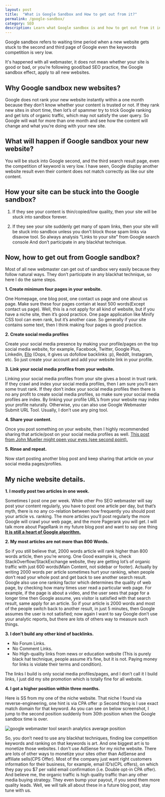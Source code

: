 ```yaml
---
layout: post
title:  "What is Google Sandbox and How to get out from it?"
permalink: /google-sandbox/
category: SEO
description: Learn what Google sandbox is and how to get out from it in a very short time.
---
```

Google sandbox refers to waiting time period when a new website gets stuck to the second and third page of Google even the keywords competition is very low.

It's happened with all webmaster, it does not mean whether your site is good or bad, or you’re following good/bad SEO practice, the Google sandbox effect, apply to all new websites.

## Why Google sandbox new websites? ##
Google does not rank your new website instantly within a one month because they don’t know whether your content is trusted or not. If they rank new sites in short time, then lot’s of spammer try to trick Google ranking and get lots of organic traffic, which may not satisfy the user query. So Google will wait for more than one month and see how the content will change and what you’re doing with your new site.

## What will happen if Google sandbox your new website? ##
You will be stuck into Google second, and the third search result page, even the competition of keyword is very low. I have seen, Google display another website result even their content does not match correctly as like our site content.

## How your site can be stuck into the Google sandbox? ##
1. If they see your content is thin/copied/low quality, then your site will be stuck into sandbox forever.

2. If they see your site suddenly get many of spam links, then your site will be stuck into sandbox unless you don’t block those spam links via disavow tool. So always analysis “Links to your site” from Google search console And don’t participate in any blackhat technique.

## Now, how to get out from Google sandbox? ##
Most of all new webmaster can get out of sandbox very easily because they follow natural ways. They don’t participate in any blackhat technique, so here I do the same steps.

**1. Create minimum four pages in your website.**

One Homepage, one blog post, one contact us page and one about us page. Make sure these four pages contain at least 500 words(Except contact us page). Well, this is a not apply for all kind of website, but if you have a niche site, then it’s good practice. One page application like Minify CSS tool can even rank, but it’s another case. So generally if your site contains some text, then I think making four pages is good practice.

**2. Create social media profiles**

Create your social media presence by making your profile/pages on the top social media website, for example, Facebook, Twitter, Google Plus, Linkedin, <a href="https://ello.co/" rel="nofollow" target="_blank">Ello</a> (Oops, it gives us dofollow backlinks :p), Reddit, Instagram, etc. So just create your account and add your website link in your profile.

**3. Link your social media profiles from your website.**

Linking your social media profiles from your site gives a boost in trust rank. If they crawl and index your social media profiles, then I am sure you’ll earn some trust rank. If they don’t index your social media profiles then there is no any profit to create social media profiles, so make sure your social media profiles are index. By linking your profile URL’s from your website may index your profile naturally. Otherwise, you can also use Google Webmaster Submit URL Tool. Usually, I don’t use any ping tool.

**4. Share your content.**

Once you post something on your website, then I highly recommended sharing that article/post on your social media profiles as well. <a href="https://plus.google.com/+JohnMueller/posts/J2uoX6dj4LR" rel="nofollow" target="_blank">This post from John Mueller might open your eyes (see second point).</a>

**5. Rinse and repeat.**

Now start posting another blog post and keep sharing that article on your social media pages/profiles. 

## My niche website details. ##

**1. I mostly post two articles in one week.** 

Sometimes I post one per week. While other Pro SEO webmaster will say post your content regularly, you have to post one article per day, but that’s myth, there is no any co-relation between how frequently you should post your article vs. ranking. The more articles you’ll post regularly the more Google will crawl your web page, and the more Pagerank you will get. I will talk more about PageRank in my future blog post and want to say one thing **<a href="https://twitter.com/methode/status/829755916895535104" rel="nofollow" target="_blank">It is still a heart of Google algorithm.</a>**

**2. My most articles are not more than 800 Words.** 

So if you still believe that, 2000 words article will rank higher than 800 words article, then you’re wrong. One Good example is, check StackOverflow/StackExchange website, they are getting lot’s of organic traffic with just 600 words(Main Content, not sidebar or footer). Actually by writing 2000 words per article sometimes hurt your ranking, when people don’t read your whole post and get back to see another search result. Google also use one ranking factor which determines the quality of web page, by checking how many times user read a particular web page. For example, if the page is about a video, and the user sees that page for a longer time then Google assume, yes visitor is satisfied with that search result, same apply for an article. So if your article is 2000 words and most of the people switch back to another result, in just 5 minutes, then Google assumes the user is not satisfied; now again I want to say Google don’t use your analytic reports, but there are lots of others way to measure such things.

**3. I don’t build any other kind of backlinks.**

 - No Forum Links.
 - No Comment Links.
 - No High-quality links from news or education website (This is purely black hat technique, people assume it’s fine, but it is not. Paying money for links is violate their terms and condition).

The links I build is only social media profiles/pages, and I don’t call it I build links, I just did my site promotion which is totally fine for all website.

**4. I got a higher position within three months.**

Here is SS from my one of the niche website. That niche I found via reverse-engineering, one hint is via CPA offer :p Second thing is I use exact match domain for that keyword. As you can see on below screenshot,  I jump to the second position suddenly from 30th position when the Google sandbox time is over.

<img class="img-responsive" alt="google webmaster tool search analytics average position" src="https://cdn.arjunsinh.com/seo/google-webmaster-tool-search-analytics-average-position.jpg"/>

So, you don’t need to use any blackhat techniques, finding low competition keywords and ranking on that keywords is art. And one biggest art is to monetize those websites. I don’t use AdSense for my niche website. There are lots of other ways to monetize your sites other than AdSense and affiliate sells(CPS Offer). Most of the company just want right customers information for their business, for example, email ID’s(CPL offers), on which they pay you $7 per valid email confirmation (i.e. Double opt-in CPA offer). And believe me, the organic traffic is high quality traffic than any other media buying strategy. They even bump your payout, if you send them more quality leads. Well, we will talk all about these in a future blog post, stay tune with us.
